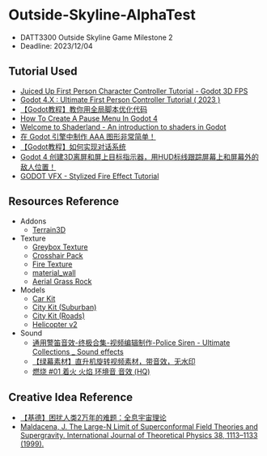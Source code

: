 # Outside-Skyline-AlphaTest
- DATT3300 Outside Skyline Game Milestone 2
- Deadline: 2023/12/04


## Tutorial Used
- [Juiced Up First Person Character Controller Tutorial - Godot 3D FPS](https://youtu.be/A3HLeyaBCq4?si=3KP-erZ-9pWVv2yH)
- [Godot 4.X : Ultimate First Person Controller Tutorial ( 2023 )](https://youtu.be/xIKErMgJ1Yk?si=siLUjf5kRFujED6f)
- [【Godot教程】教你用全局脚本优化代码](https://www.bilibili.com/video/BV11s4y1t7k6/?share_source=copy_web&vd_source=92a265b25fedcfe73041d8730946e68d)
- [How To Create A Pause Menu In Godot 4](https://youtu.be/3KFs04JH-uw?si=J0y_S-PHm57Cunm_)
- [Welcome to Shaderland - An introduction to shaders in Godot](https://youtu.be/nyFzPaWAzeQ?si=z1szWa5EQ0SfSTvt)
- [在 Godot 引擎中制作 AAA 图形非常简单！](https://www.bilibili.com/video/BV1Pw411P7x1/?share_source=copy_web&vd_source=92a265b25fedcfe73041d8730946e68d)
- [【Godot教程】如何实现对话系统](https://www.bilibili.com/video/BV1y64y127n5/?share_source=copy_web&vd_source=92a265b25fedcfe73041d8730946e68d)
- [Godot 4 创建3D离屏和屏上目标指示器，用HUD标线跟踪屏幕上和屏幕外的敌人位置！](https://www.bilibili.com/video/BV1Cu4y1a7Us/?share_source=copy_web&vd_source=92a265b25fedcfe73041d8730946e68d)
- [GODOT VFX - Stylized Fire Effect Tutorial](https://youtu.be/R3xMwfrlTI8?si=1inAYJ0TDuZJaspE)

## Resources Reference
- Addons
  - [Terrain3D](https://github.com/TokisanGames/Terrain3D.git)
- Texture
  - [Greybox Texture](https://github.com/lukky-nl/FPS-controller-assets)
  - [Crosshair Pack](https://www.kenney.nl/assets/crosshair-pack)
  - [Fire Texture](https://www.patreon.com/posts/godot-vfx-fire-90253805)
  - [material_wall](https://polyhaven.com/a/brick_wall_006)
  - [Aerial Grass Rock](https://polyhaven.com/a/aerial_grass_rock)
- Models
  - [Car Kit](https://www.kenney.nl/assets/car-kit)
  - [City Kit (Suburban)](https://www.kenney.nl/assets/city-kit-suburban)
  - [City Kit (Roads)](https://www.kenney.nl/assets/city-kit-roads)
  - [Helicopter v2](https://sketchfab.com/3d-models/helicopter-v2-42927f1c939e4447978b09dd1e22521c)
- Sound
  - [通用警笛音效-终极合集-视频编辑制作-Police Siren - Ultimate Collections _ Sound effects](https://www.bilibili.com/video/BV1KW41137KX/?share_source=copy_web&vd_source=92a265b25fedcfe73041d8730946e68d)
  - [【绿幕素材】直升机旋转视频素材，带音效，无水印](https://www.bilibili.com/video/BV1xL4y1N7Zs/?share_source=copy_web&vd_source=92a265b25fedcfe73041d8730946e68d)
  - [燃烧 #01 着火 火焰 环境音 音效 (HQ)](https://www.bilibili.com/video/BV1jL4y1P7uB/?share_source=copy_web&vd_source=92a265b25fedcfe73041d8730946e68d)
  
## Creative Idea Reference
  - [【基德】困扰人类2万年的难题：全息宇宙理论](https://www.bilibili.com/video/BV1RL411M7ZS/?share_source=copy_web&vd_source=92a265b25fedcfe73041d8730946e68d)
  - [Maldacena, J. The Large-N Limit of Superconformal Field Theories and Supergravity. International Journal of Theoretical Physics 38, 1113–1133 (1999). ](https://doi.org/10.1023/A:1026654312961)

